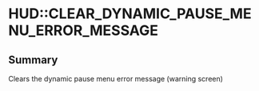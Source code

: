 # HUD::CLEAR_DYNAMIC_PAUSE_MENU_ERROR_MESSAGE

## Summary
Clears the dynamic pause menu error message (warning screen)